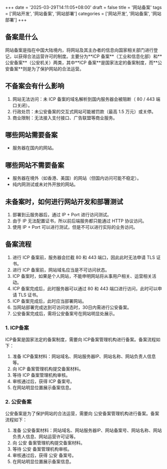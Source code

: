 +++
date = '2025-03-29T14:11:05+08:00'
draft = false
title = '网站备案'
tags = ['网站开发', '网站备案', '网站部署']
categories = ['网站开发', '网站备案', '网站部署']
+++

## 备案是什么

网站备案是指在中国大陆境内，将网站及其主办者的信息向国家相关部门进行登记，以获得合法运营许可的制度。主要分为**​ICP 备案**​（工业和信息化部）和**​公安备案**​（公安机关）两类，其中**​ICP 备案**​是国家法定的备案制度，而**​公安备案**则是为了保护网站的合法运营。

## 不备案会有什么影响

1. ​网站无法访问：未 ICP 备案的域名解析到国内服务器会被阻断（ 80 / 443 端口关闭）。
2. ​行政处罚：未公安备案的交互式网站可能被罚款（最高 1.5 万元）或关停。
3. ​商业限制：无法接入支付接口、广告联盟等商业服务。

## 哪些网站需要备案

- 服务器在国内的网站。

## 哪些网站不需要备案

- 服务器在境外（如香港、美国）的网站（但国内访问可能不稳定）。
- 纯内网测试或未对外开放的网站。

## 未备案时，如何进行网站开发和部署测试

1. 部署到云服务器后，通过 ​IP + Port​ 进行访问测试。
2. 由于 IP 无法配置证书，所以前后端服务都只能通过 HTTP 协议访问。
3. 使用 IP + Port 可以进行测试，但是不可以进行实际的业务访问。


## 备案流程

1. 进行 ICP 备案前，服务器会拦截 80 和 443 端口，因此此时无法申请 TLS 证书。
2. 进行 ICP 备案前，网站域名应当是不可访问状态。
3. ICP 备案时，如果是个人网站，不能申明网站将从事用户相关、运营相关活动。
4. ICP 备案完成后，此时服务器可以通过 80 和 443 端口进行访问，此时可以申请 TLS 证书。
5. ICP 备案完成后，此时应当部署网站。
6. 当网站部署完成达到可访问状态时，30日内需进行公安备案。
7. 公安备案完成后，需将公安备案号在网站明显处展示。

### 1. ICP备案

ICP备案是国家法定的备案制度，需要向 ​ICP​ 备案管理机构进行备案。备案流程如下：
1. 准备 ​ICP​ 备案材料：网站域名、网站服务器IP、网站名称、网站负责人信息等。
2. 向 ​ICP​ 备案管理机构提交备案材料。
3. 等待 ​ICP​ 备案管理机构审核。
4. 审核通过后，获得 ​ICP​ 备案号。
5. 在网站明显位置展示备案信息。

### 2. 公安备案
公安备案是为了保护网站的合法运营，需要向 ​公安​ 备案管理机构进行备案。备案流程如下：
1. 准备 ​公安​ 备案材料：网站域名、网站服务器IP、网站备案号、网站名称、网站负责人信息、网站运营许可证等。
2. 向 ​公安​ 备案管理机构提交备案材料。
3. 等待 ​公安​ 备案管理机构审核。
4. 审核通过后，获得 ​公安​ 备案号。
5. 在网站明显位置展示备案信息。
 